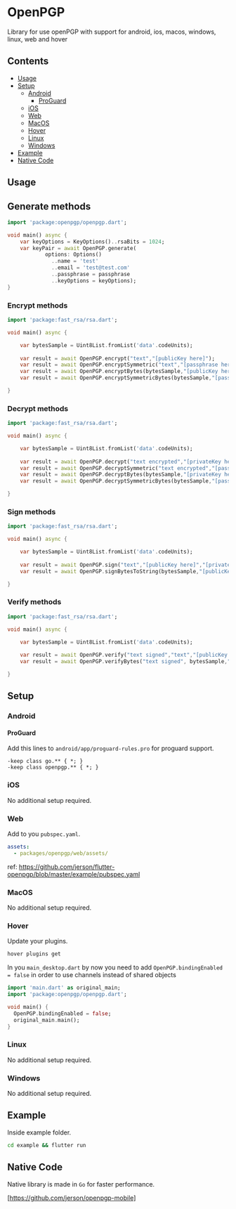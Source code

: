 # OpenPGP

Library for use openPGP with support for android, ios, macos, windows, linux, web and hover

## Contents

- [Usage](#usage)
- [Setup](#setup)
  - [Android](#android)
    - [ProGuard](#proguard)
  - [iOS](#ios)
  - [Web](#web)
  - [MacOS](#macos)
  - [Hover](#hover)
  - [Linux](#linux)
  - [Windows](#windows)
- [Example](#example)
- [Native Code](#native-code)

## Usage

## Generate methods
```dart
import 'package:openpgp/openpgp.dart';

void main() async {
    var keyOptions = KeyOptions()..rsaBits = 1024;
    var keyPair = await OpenPGP.generate(
            options: Options()
              ..name = 'test'
              ..email = 'test@test.com'
              ..passphrase = passphrase
              ..keyOptions = keyOptions);
}
```

### Encrypt methods

```dart
import 'package:fast_rsa/rsa.dart';

void main() async {

    var bytesSample = Uint8List.fromList('data'.codeUnits);
    
    var result = await OpenPGP.encrypt("text","[publicKey here]");
    var result = await OpenPGP.encryptSymmetric("text","[passphrase here]");
    var result = await OpenPGP.encryptBytes(bytesSample,"[publicKey here]");
    var result = await OpenPGP.encryptSymmetricBytes(bytesSample,"[passphrase here]");

}

```

### Decrypt methods

```dart
import 'package:fast_rsa/rsa.dart';

void main() async {

    var bytesSample = Uint8List.fromList('data'.codeUnits);
    
    var result = await OpenPGP.decrypt("text encrypted","[privateKey here]","[passphrase here]");
    var result = await OpenPGP.decryptSymmetric("text encrypted","[passphrase here]");
    var result = await OpenPGP.decryptBytes(bytesSample,"[privateKey here]","[passphrase here]");
    var result = await OpenPGP.decryptSymmetricBytes(bytesSample,"[passphrase here]");

}
```

### Sign methods

```dart
import 'package:fast_rsa/rsa.dart';

void main() async {

    var bytesSample = Uint8List.fromList('data'.codeUnits);
    
    var result = await OpenPGP.sign("text","[publicKey here]","[privateKey here]","[passphrase here]");
    var result = await OpenPGP.signBytesToString(bytesSample,"[publicKey here]","[privateKey here]","[passphrase here]");

}

```

### Verify methods

```dart
import 'package:fast_rsa/rsa.dart';

void main() async {

    var bytesSample = Uint8List.fromList('data'.codeUnits);
    
    var result = await OpenPGP.verify("text signed","text","[publicKey here]");
    var result = await OpenPGP.verifyBytes("text signed", bytesSample,"[publicKey here]");

}

```

## Setup

### Android

#### ProGuard

Add this lines to `android/app/proguard-rules.pro` for proguard support.

```proguard
-keep class go.** { *; }
-keep class openpgp.** { *; }
```

### iOS

No additional setup required.

### Web

Add to you `pubspec.yaml`.

```yaml
assets:
  - packages/openpgp/web/assets/
```

ref: https://github.com/jerson/flutter-openpgp/blob/master/example/pubspec.yaml

### MacOS

No additional setup required.

### Hover

Update your plugins.

```bash
hover plugins get
```

In you `main_desktop.dart` by now you need to add `OpenPGP.bindingEnabled = false` in order to use channels instead of shared objects

```dart
import 'main.dart' as original_main;
import 'package:openpgp/openpgp.dart';

void main() {
  OpenPGP.bindingEnabled = false;
  original_main.main();
}

```

### Linux

No additional setup required.

### Windows

No additional setup required.

## Example

Inside example folder.

```bash
cd example && flutter run
```

## Native Code

Native library is made in `Go` for faster performance.

[https://github.com/jerson/openpgp-mobile]
